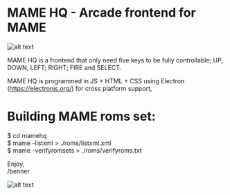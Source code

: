 # MAME HQ - Arcade frontend for MAME

![alt text](https://raw.github.com/bennerhq/mamehq/master/image/screenshot-001.png)

MAME HQ is a frontend that only need five keys to be fully controllable; UP, DOWN, LEFT; RIGHT; FIRE and SELECT.

MAME HQ is programmed in JS + HTML + CSS using Electron (https://electronjs.org/) for cross platform support,

# Building MAME roms set:

$ cd mamehq  
$ mame -listxml > ./roms/listxml.xml  
$ mame -verifyromsets > ./roms/verifyroms.txt  


Enjoy,  
/benner


![alt text](https://www.mamedev.org/_include/img/logo-mame.png)
